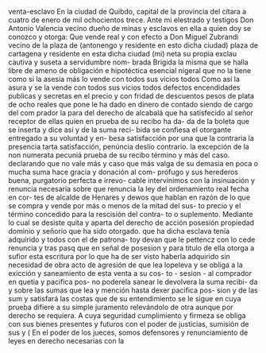 venta-esclavo
En la ciudad de Quibdo, capital de la provincia del cítara a cuatro
de enero de mil ochocientos trece. Ante mi elestrado y testigos
Don Antonio Valencia vecino dueño de minas y esclavos en ella a quien doy se conozco y otorga: Que vende real y con efecto a Don Miguel Zubrandi vecino de la plaza de (antonengo y residente en esto dicha ciudad)
plaza de cartagena y residente en esta dicha ciudad (mi)
neta su propia exclau cautiva y suseta a servidumbre nom-
brada Brigida la misma que se halla libre de ameno de
obligación e hipotéctica esencial nígeral que no la tiene
como si la asesía más lo vende con todos sus vicios todos
Como así la asura y se la vende con todos sus vicios todos defectos encendidades publicas y secretas en el precio y con fridad de descuentos pesos de plata de ocho reales que pone le ha dado en dinero de contado siendo de cargo del com
prador la para del derecho de alcabalá que ha satisfecido al señor receptor de ellas quien en prueba de su recibo ha da- da de la boleta que se inserta y dice así y de la suma reci- bida se confiesa el otorgante entregado a su voluntad y en- besa satisfacción por una que la contraria la presencia
tarta satisfacción, penúncia deslío contrario. la excepción de la non numerata pecuniá prueba de su recibo término y más del caso. declarando que no vale más y caso que más valga de su demasia en poca o mucha suma hace gracia y donación al com-
prófugo y sus herederos buena, purgatorio perfecta e irrevo- cable intervinimos con la insinuación y renuncia necesaria sobre que renuncia la ley del ordenamiento real fecha en cor- tes de alcalde de Henares y dewos que hablan en razón de lo
que se compra y vende por más o menos de la mitad del sus- to precio y el término concedido para la rescisión del contra- to o suplemento. Mediante lo cual se desiste quita y aparta del derecho de acción posesión propiedad dominio y señorío que ha sido otorgado.
que ha dicha esclava tenía adquirido y todos con el de patrona-
toy devan que le pettencz con lo cede renuncia y tras pasq
que en señal de posesion y para titulo de ella otorga a sufior
esta escritura por lo que ha de ser visto haberla adquirido
sin necesidad de obra acto de agresión de que lea lopeleva y se obliga a la exicción y saneamiento de esta venta a su cos- to - sesion - al comprador en quetia y pacifica pos- no poderela sanear le devolvera la suma recibi- da y sobre las sumas que lea y mención hasta dexer pacifica pos- sion y de las sum
y satisfará las costas que de su entendimiento se le
sigue en cuya prueba difiere a su simple juramento
relevándolo de otra aunque por derecho se requiera. A
cuya seguridad cumplimiento y firmeza se obliga con sus bienes
presentes y futuros con el poder de justicias, sumisión de
sus
y
(
En el poder de los jueces, somos defensores y renunciamiento de leyes en derecho necesarias con la